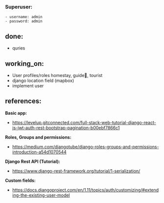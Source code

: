 ### Superuser:
    - username: admin
    - password: admin

## done:
 - quries

## working_on:
  - User profiles/roles homestay, guide👻, tourist
  - django location field (mapbox)
  - implement user


## references:
 **Basic app:**
 - https://levelup.gitconnected.com/full-stack-web-tutorial-django-react-js-jwt-auth-rest-bootstrap-pagination-b00ebf7866c1
 
 **Roles, Groups and permissions:**
 - https://medium.com/djangotube/django-roles-groups-and-permissions-introduction-a54d1070544
 
 **Django Rest API (Tutorial):**
 - https://www.django-rest-framework.org/tutorial/1-serialization/
 
 **Custom fields:**
 - https://docs.djangoproject.com/en/1.11/topics/auth/customizing/#extending-the-existing-user-model
